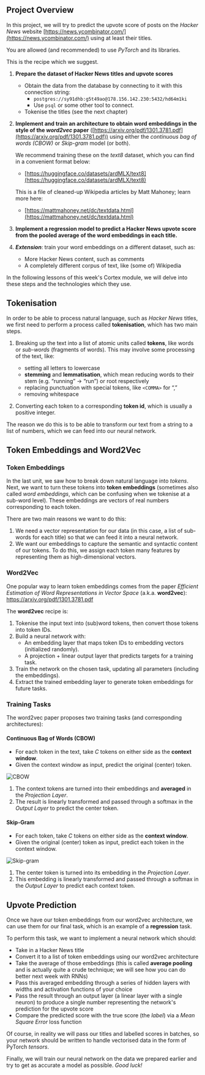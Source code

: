 ## Project Overview

In this project, we will try to predict the upvote score of posts on the _Hacker News_ website [https://news.ycombinator.com/](https://news.ycombinator.com/) using at least their titles.

You are allowed (and recommended) to use _PyTorch_ and its libraries.

This is the recipe which we suggest.

1. **Prepare the dataset of Hacker News titles and upvote scores**  
   - Obtain the data from the database by connecting to it with this connection string:  
     - `postgres://sy91dhb:g5t49ao@178.156.142.230:5432/hd64m1ki`  
     - Use `psql` or some other tool to connect.  
   - Tokenise the titles (see the next chapter)

2. **Implement and train an architecture to obtain word embeddings in the style of the _word2vec_ paper** ([https://arxiv.org/pdf/1301.3781.pdf](https://arxiv.org/pdf/1301.3781.pdf)) using either the _continuous bag of words (CBOW)_ or _Skip-gram_ model (or both).  
   
   We recommend training these on the _text8_ dataset, which you can find in a convenient format below:  
   - [https://huggingface.co/datasets/ardMLX/text8](https://huggingface.co/datasets/ardMLX/text8)  
   
   This is a file of cleaned-up Wikipedia articles by Matt Mahoney; learn more here:  
   - [https://mattmahoney.net/dc/textdata.html](https://mattmahoney.net/dc/textdata.html)

3. **Implement a regression model to predict a Hacker News upvote score from the pooled average of the word embeddings in each title.**

4. **_Extension_**: train your word embeddings on a different dataset, such as:  
   - More Hacker News content, such as comments  
   - A completely different corpus of text, like (some of) Wikipedia

In the following lessons of this week's Cortex module, we will delve into these steps and the technologies which they use.


## Tokenisation

In order to be able to process natural language, such as _Hacker News_ titles, we first need to perform a process called **tokenisation**, which has two main steps.

1. Breaking up the text into a list of atomic units called **tokens**, like words or _sub-words_ (fragments of words). This may involve some processing of the text, like:
   - setting all letters to lowercase  
   - **stemming** and **lemmatisation**, which mean reducing words to their stem (e.g. “running” → “run”) or root respectively  
   - replacing punctuation with special tokens, like ``<COMMA>`` for “,”  
   - removing whitespace  

2. Converting each token to a corresponding **token id**, which is usually a positive integer.

The reason we do this is to be able to transform our text from a string to a list of numbers, which we can feed into our neural network.

## Token Embeddings and Word2Vec

### Token Embeddings

In the last unit, we saw how to break down natural language into _tokens_. Next, we want to turn these tokens into **token embeddings** (sometimes also called _word embeddings_, which can be confusing when we tokenise at a sub-word level). These embeddings are vectors of real numbers corresponding to each token.

There are two main reasons we want to do this:

1. We need a vector representation for our data (in this case, a list of sub-words for each title) so that we can feed it into a neural network.  
2. We want our embeddings to capture the semantic and syntactic content of our tokens. To do this, we assign each token many features by representing them as high-dimensional vectors.

### Word2Vec

One popular way to learn token embeddings comes from the paper _Efficient Estimation of Word Representations in Vector Space_ (a.k.a. **word2vec**):  
https://arxiv.org/pdf/1301.3781.pdf

The **word2vec** recipe is:

1. Tokenise the input text into (sub)word tokens, then convert those tokens into token IDs.  
2. Build a neural network with:  
   - An embedding layer that maps token IDs to embedding vectors (initialized randomly).  
   - A projection + linear output layer that predicts targets for a training task.  
3. Train the network on the chosen task, updating all parameters (including the embeddings).  
4. Extract the trained embedding layer to generate token embeddings for future tasks.

### Training Tasks

The word2vec paper proposes two training tasks (and corresponding architectures):

#### Continuous Bag of Words (CBOW)

- For each token in the text, take _C_ tokens on either side as the **context window**.  
- Given the context window as input, predict the original (center) token.

![CBOW](https://cdn.mlx.institute/assets/CBOW.png)

1. The context tokens are turned into their embeddings and **averaged** in the _Projection Layer_.  
2. The result is linearly transformed and passed through a softmax in the _Output Layer_ to predict the center token.

#### Skip-Gram

- For each token, take _C_ tokens on either side as the **context window**.  
- Given the original (center) token as input, predict each token in the context window.

![Skip-gram](https://cdn.mlx.institute/assets/Skip-gram.png)

1. The center token is turned into its embedding in the _Projection Layer_.  
2. This embedding is linearly transformed and passed through a softmax in the _Output Layer_ to predict each context token.


## Upvote Prediction

Once we have our token embeddings from our word2vec architecture, we can use them for our final task, which is an example of a **regression** task.

To perform this task, we want to implement a neural network which should:

- Take in a Hacker News title  
- Convert it to a list of token embeddings using our word2vec architecture  
- Take the average of those embeddings (this is called **average pooling** and is actually quite a crude technique; we will see how you can do better next week with RNNs)  
- Pass this averaged embedding through a series of hidden layers with widths and activation functions of your choice  
- Pass the result through an output layer (a linear layer with a single neuron) to produce a single number representing the network's prediction for the upvote score  
- Compare the predicted score with the true score (the *label*) via a *Mean Square Error* loss function  

Of course, in reality we will pass our titles and labelled scores in batches, so your network should be written to handle vectorised data in the form of PyTorch *tensors*.

Finally, we will train our neural network on the data we prepared earlier and try to get as accurate a model as possible. *Good luck!*
